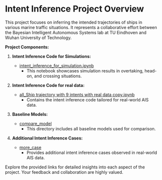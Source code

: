 # Intent Inference Project Overview

This project focuses on inferring the intended trajectories of ships in various marine traffic situations. It represents a collaborative effort between the Bayesian Intelligent Autonomous Systems lab at TU Eindhoven and Wuhan University of Technology.

**Project Components:**

1. **Intent Inference Code for Simulations:**
   - [intent_inference_for_simulation.ipynb](https://github.com/biaslab/Chengfeng_intent_inference/blob/main/intent_inference_for_simulation.ipynb)
     - This notebook showcases simulation results in overtaking, head-on, and crossing situations.

2. **Intent Inference Code for real data:**
   - [all_Ship trajectory with 9 intents with real data copy.ipynb](https://github.com/biaslab/Chengfeng_intent_inference/blob/main/intent_inference_for_real_data.ipynb)
     - Contains the intent inference code tailored for real-world AIS data.

3. **Baseline Models:**
   - [compare_model](https://github.com/biaslab/Chengfeng_intent_inference/tree/main/compare_model)
     - This directory includes all baseline models used for comparison.

4. **Additional Intent Inference Cases:**
   - [more_case](https://github.com/biaslab/Chengfeng_intent_inference/tree/main/more_case)
     - Provides additional intent inference cases observed in real-world AIS data.

Explore the provided links for detailed insights into each aspect of the project. Your feedback and collaboration are highly valued.
